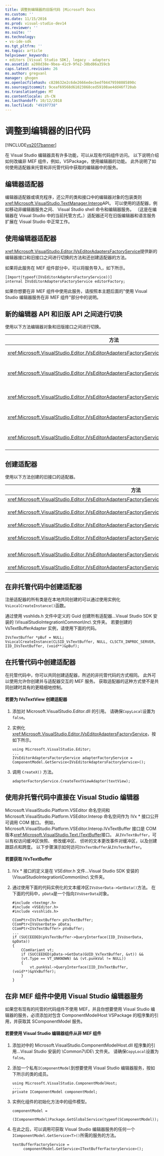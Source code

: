 ```yaml
---
title: 调整到编辑器的旧版代码 |Microsoft Docs
ms.custom: ''
ms.date: 11/15/2016
ms.prod: visual-studio-dev14
ms.reviewer: ''
ms.suite: ''
ms.technology:
- vs-ide-sdk
ms.tgt_pltfrm: ''
ms.topic: article
helpviewer_keywords:
- editors [Visual Studio SDK], legacy - adapters
ms.assetid: a208d38e-9bea-41c9-9fe2-38bd86a359cb
caps.latest.revision: 26
ms.author: gregvanl
manager: ghogen
ms.openlocfilehash: c828632e2c6de2666edecbedf04479598085890c
ms.sourcegitcommit: 9ceaf69568d61023868ced59108ae4dd46f720ab
ms.translationtype: MT
ms.contentlocale: zh-CN
ms.lasthandoff: 10/12/2018
ms.locfileid: "49197738"
---
```

# <a name="adapting-legacy-code-to-the-editor"></a>调整到编辑器的旧代码
[!INCLUDE[vs2017banner](../includes/vs2017banner.md)]

在 Visual Studio 编辑器具有许多功能，可以从现有代码组件访问。 以下说明介绍如何改编非 MEF 组件，例如，VSPackage，使用编辑器的功能。 此外说明了如何使用适配器来托管和非托管代码中获取的编辑器中的服务。  
  
## <a name="editor-adapters"></a>编辑器适配器  
 编辑器适配器或填充程序，还公开的类和接口中的编辑器对象的包装类则<xref:Microsoft.VisualStudio.TextManager.Interop>API。 可以使用的适配器，例如移动非编辑器服务之间、 Visual Studio shell 命令和编辑器服务。 （这是在编辑器在 Visual Studio 中的当前托管方式。）适配器还可在旧版编辑器和语言服务扩展在 Visual Studio 中正常工作。  
  
## <a name="using-editor-adapters"></a>使用编辑器适配器  
 <xref:Microsoft.VisualStudio.Editor.IVsEditorAdaptersFactoryService>提供新的编辑器接口和旧接口之间进行切换的方法和还创建适配器的方法。  
  
 如果将此服务在 MEF 组件部分中，可以将服务导入，如下所示。  
  
```  
[Import(typeof(IVsEditorAdaptersFactoryService))]  
internal IVsEditorAdaptersFactoryService editorFactory;  
```  
  
 如果你想要在非 MEF 组件中使用此服务，请按照本主题后面的"使用 Visual Studio 编辑器服务在非 MEF 组件"部分中的说明。  
  
## <a name="switching-between-the-new-editor-api-and-the-legacy-api"></a>新的编辑器 API 和旧版 API 之间进行切换  
 使用以下方法编辑器对象和旧版接口之间进行切换。  
  
|方法|转换|  
|------------|----------------|  
|<xref:Microsoft.VisualStudio.Editor.IVsEditorAdaptersFactoryService.GetBufferAdapter%2A>|将转换<xref:Microsoft.VisualStudio.Text.ITextBuffer>到<xref:Microsoft.VisualStudio.TextManager.Interop.IVsTextBuffer>。|  
|<xref:Microsoft.VisualStudio.Editor.IVsEditorAdaptersFactoryService.GetDataBuffer%2A>|将转换<xref:Microsoft.VisualStudio.TextManager.Interop.IVsTextBuffer>到<xref:Microsoft.VisualStudio.Text.ITextBuffer>。|  
|<xref:Microsoft.VisualStudio.Editor.IVsEditorAdaptersFactoryService.GetDocumentBuffer%2A>|将转换<xref:Microsoft.VisualStudio.TextManager.Interop.IVsTextBuffer>到<xref:Microsoft.VisualStudio.Text.ITextBuffer>。|  
|<xref:Microsoft.VisualStudio.Editor.IVsEditorAdaptersFactoryService.GetViewAdapter%2A>|将转换<xref:Microsoft.VisualStudio.Text.Editor.ITextView>到<xref:Microsoft.VisualStudio.TextManager.Interop.IVsTextView>。|  
|<xref:Microsoft.VisualStudio.Editor.IVsEditorAdaptersFactoryService.GetWpfTextView%2A>|将转换<xref:Microsoft.VisualStudio.TextManager.Interop.IVsTextView>到<xref:Microsoft.VisualStudio.Text.Editor.IWpfTextView>。|  
  
## <a name="creating-adapters"></a>创建适配器  
 使用以下方法创建的旧接口的适配器。  
  
|方法|转换|  
|------------|----------------|  
|<xref:Microsoft.VisualStudio.Editor.IVsEditorAdaptersFactoryService.CreateVsCodeWindowAdapter%2A>|创建 <xref:Microsoft.VisualStudio.TextManager.Interop.IVsCodeWindow>。|  
|<xref:Microsoft.VisualStudio.Editor.IVsEditorAdaptersFactoryService.CreateVsTextBufferAdapter%2A>|创建<xref:Microsoft.VisualStudio.TextManager.Interop.IVsTextBuffer>为指定<xref:Microsoft.VisualStudio.Utilities.IContentType>。|  
|<xref:Microsoft.VisualStudio.Editor.IVsEditorAdaptersFactoryService.CreateVsTextBufferAdapter%2A>|创建 <xref:Microsoft.VisualStudio.TextManager.Interop.IVsTextBuffer>。|  
|<xref:Microsoft.VisualStudio.Editor.IVsEditorAdaptersFactoryService.CreateVsTextBufferCoordinatorAdapter%2A>|创建 <xref:Microsoft.VisualStudio.TextManager.Interop.IVsTextBufferCoordinator>。|  
|<xref:Microsoft.VisualStudio.Editor.IVsEditorAdaptersFactoryService.CreateVsTextViewAdapter%2A>|创建<xref:Microsoft.VisualStudio.TextManager.Interop.IVsTextView>为<xref:Microsoft.VisualStudio.Text.Editor.ITextViewRoleSet>。|  
|<xref:Microsoft.VisualStudio.Editor.IVsEditorAdaptersFactoryService.CreateVsTextViewAdapter%2A>|创建 <xref:Microsoft.VisualStudio.TextManager.Interop.IVsTextView>。|  
  
## <a name="creating-adapters-in-unmanaged-code"></a>在非托管代码中创建适配器  
 注册适配器的所有类是在本地共同创建的可以通过使用实例化`VsLocalCreateInstance()`函数。  
  
 通过使用 vsshlids.h 文件中定义的 Guid 创建所有适配器...Visual Studio SDK 安装的 \VisualStudioIntegration\Common\Inc\ 文件夹。 若要创建的 VsTextBufferAdapter 实例，请使用下面的代码。  
  
```  
IVsTextBuffer *pBuf = NULL;  
VsLocalCreateInstance(CLSID_VsTextBuffer, NULL, CLSCTX_INPROC_SERVER, IID_IVsTextBuffer, (void**)&pBuf);  
```  
  
## <a name="creating-adapters-in-managed-code"></a>在托管代码中创建适配器  
 在托管代码中，你可以共同创建适配器，所述的非托管代码的方式相同。 此外可以使用允许你创建并与适配器交互的 MEF 服务。 获取适配器的这种方式使不是共同创建时具有的更精细地控制。  
  
#### <a name="to-create-an-adapter-for-ivstextview"></a>若要为 IVsTextView 创建适配器  
  
1.  添加对 Microsoft.VisualStudio.Editor.dll 的引用。 请确保`CopyLocal`设置为`false`。  
  
2.  实例化<xref:Microsoft.VisualStudio.Editor.IVsEditorAdaptersFactoryService>，按如下所示。  
  
    ```  
    using Microsoft.VisualStudio.Editor;  
    ...  
    IVsEditorAdaptersFactoryService adapterFactoryService = ComponentModel.GetService<IVsEditorAdaptersFactoryService>();  
    ```  
  
3.  调用 `CreateX()` 方法。  
  
    ```  
    adapterFactoryService.CreateTextViewAdapter(textView);  
    ```  
  
## <a name="using-the-visual-studio-editor-directly-from-unmanaged-code"></a>使用非托管代码中直接在 Visual Studio 编辑器  
 Microsoft.VisualStudio.Platform.VSEditor 命名空间和 Microsoft.VisualStudio.Platform.VSEditor.Interop 命名空间作为 IVx * 接口公开可调用 COM 接口。 例如，Microsoft.VisualStudio.Platform.VSEditor.Interop.IVxTextBuffer 接口是 COM 版本<xref:Microsoft.VisualStudio.Text.ITextBuffer>接口。 从`IVxTextBuffer`，可以有权访问缓冲区快照、 修改缓冲区、 侦听的文本更改事件对缓冲区，以及创建跟踪点和跨度。 以下步骤演示如何访问`IVxTextBuffer`从`IVsTextBuffer`。  
  
#### <a name="to-get-an-ivxtextbuffer"></a>若要获取 IVxTextBuffer  
  
1.  IVx * 接口的定义是在 VSEditor.h 文件...Visual Studio SDK 安装的 \VisualStudioIntegration\Common\Inc\ 文件夹。  
  
2.  通过使用下面的代码实例化的文本缓冲区`IVsUserData->GetData()`方法。 在下面的代码中，`pData`是一个指向`IVsUserData`对象。  
  
    ```  
    #include <textmgr.h>  
    #include <VSEditor.h>  
    #include <vsshlids.h>  
  
    CComPtr<IVsTextBuffer> pVsTextBuffer;  
    CComPtr<IVsUserData> pData;  
    CComPtr<IVxTextBuffer> pVxBuffer;  
    ...  
    if (SUCCEEDED(pVsTextBuffer->QueryInterface(IID_IVsUserData, &pData))  
    {  
        CComVariant vt;  
        if (SUCCEEDED(pData->GetData(GUID_VxTextBuffer, &vt)) &&  
        (vt.Type == VT_UNKNOWN) && (vt.punkVal != NULL))  
        {  
            vt.punkVal->QueryInterface(IID_IVxTextBuffer, (void**)&pVxBuffer);  
        }  
    }  
    ```  
  
## <a name="using-visual-studio-editor-services-in-a-non-mef-component"></a>在非 MEF 组件中使用 Visual Studio 编辑器服务  
 如果您有现有的托管的代码组件不使用 MEF，并且你想要使用 Visual Studio 编辑器的服务，必须添加对包含 ComponentModelHost VSPackage 的程序集的引用，并获取其 SComponentModel 服务。  
  
#### <a name="to-consume-visual-studio-editor-components-from-a-non-mef-component"></a>若要使用 Visual Studio 编辑器组件从非 MEF 组件  
  
1.  添加对中的 Microsoft.VisualStudio.ComponentModelHost.dll 程序集的引用...Visual Studio 安装的 \Common7\IDE\ 文件夹。 请确保`CopyLocal`设置为`false`。  
  
2.  添加一个私有`IComponentModel`到想要使用 Visual Studio 编辑器服务，按如下所示的类的成员。  
  
    ```  
    using Microsoft.VisualStudio.ComponentModelHost;  
    ....  
    private IComponentModel componentModel;  
    ```  
  
3.  实例化组件的初始化方法中的组件模型。  
  
    ```  
    componentModel =  
     (IComponentModel)Package.GetGlobalService(typeof(SComponentModel));  
    ```  
  
4.  在此之后，可以调用可获取 Visual Studio 编辑器服务的任何一个`IComponentModel.GetService<T>()`所需的服务的方法。  
  
    ```  
    textBufferFactoryService =  
         componentModel.GetService<ITextBufferFactoryService>();     
    ```

